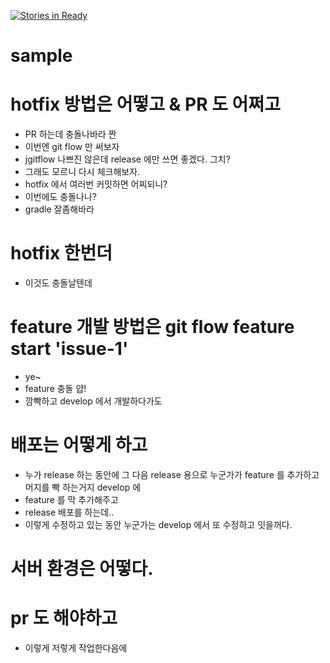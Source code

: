 [![Stories in Ready](https://badge.waffle.io/unong-dlab/git-hook-exam.svg?label=ready&title=Ready)](http://waffle.io/unong-dlab/git-hook-exam)

# sample

# hotfix 방법은 어떻고 & PR 도 어쩌고
* PR 하는데 충돌나바라 짠
* 이번엔 git flow 만 써보자
* jgitflow 나쁘진 않은데 release 에만 쓰면 좋겠다. 그치?
* 그래도 모르니 다시 체크해보자.
* hotfix 에서 여러번 커밋하면 어찌되니?
* 이번에도 충돌나나?
* gradle 잘좀해바라

# hotfix 한번더
* 이것도 충돌날텐데

# feature 개발 방법은 git flow feature start 'issue-1'
* ye~
* feature 충돌 얍!
* 깜빡하고 develop 에서 개발하다가도

# 배포는 어떻게 하고
* 누가 release 하는 동안에 그 다음 release 용으로 누군가가 feature 를 추가하고 머지를 빡 하는거지 develop 에
* feature 를 막 추가해주고
* release 배포를 하는데..
* 이렇게 수정하고 있는 동안 누군가는 develop 에서 또 수정하고 잇을꺼다.

# 서버 환경은 어떻다.

# pr 도 해야하고
* 이렇게 저렇게 작업한다음에
